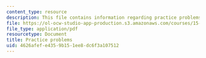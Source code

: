 ```yaml
---
content_type: resource
description: This file contains information regarding practice problems.
file: https://ol-ocw-studio-app-production.s3.amazonaws.com/courses/15-053-optimization-methods-in-management-science-spring-2013/4626afefe4359b151ee8dc6f3a107512_MIT15_053S13_pspractice.pdf
file_type: application/pdf
resourcetype: Document
title: Practice problems
uid: 4626afef-e435-9b15-1ee8-dc6f3a107512
---
```

